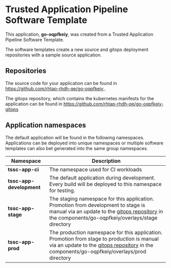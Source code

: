 # Trusted Application Pipeline Software Template

This application, **go-oqpfkeiy**, was created from a Trusted Application Pipeline Software Template.

The software templates create a new source and gitops deployment repositories with a sample source application. 

## Repositories

The source code for your application can be found in [https://github.com/rhtap-rhdh-qe/go-oqpfkeiy ](https://github.com/rhtap-rhdh-qe/go-oqpfkeiy ).
 
The gitops repository, which contains the kubernetes manifests for the application can be found in 
[https://github.com/rhtap-rhdh-qe/go-oqpfkeiy-gitops ](https://github.com/rhtap-rhdh-qe/go-oqpfkeiy-gitops ) 

## Application namespaces 

The default application will be found in the following namespaces. Applications can be deployed into unique namespaces or multiple software templates can also bet generated into the same group namespaces.  

|  Namespace   |  Description   |  
| -------- | -------- |
| **tssc-app-ci** | The namespace used for CI workloads |
| **tssc-app-development** | The default application during development. Every build will be deployed to this namespace for testing. |
| **tssc-app-stage** | The staging namespace for this application. Promotion from development to stage is manual via an update to the [gitops repository](https://github.com/rhtap-rhdh-qe/go-oqpfkeiy-gitops ) in the components/go-oqpfkeiy/overlays/stage directory |
| **tssc-app-prod** | The production namespace for this application. Promotion from stage to production is manual via an update to the [gitops repository](https://github.com/rhtap-rhdh-qe/go-oqpfkeiy-gitops ) in the components/go-oqpfkeiy/overlays/prod directory |